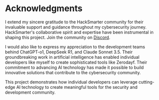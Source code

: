 # Acknowledgments

I extend my sincere gratitude to the HackSmarter community for their invaluable support and guidance throughout my cybersecurity journey. HackSmarter's collaborative spirit and expertise have been instrumental in shaping this project. Join the community on [Discord](https://discord.gg/HYAFwSSu7f).


I would also like to express my appreciation to the development teams behind ChatGPT-o1, DeepSeek R1, and Claude Sonnet 3.5. Their groundbreaking work in artificial intelligence has enabled individual developers like myself to create sophisticated tools like Zerodayf. Their commitment to advancing AI technology has made it possible to build innovative solutions that contribute to the cybersecurity community.

This project demonstrates how individual developers can leverage cutting-edge AI technology to create meaningful tools for the security and development community.
